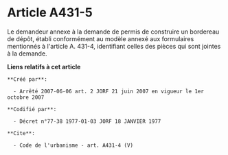 # Article A431-5

Le demandeur annexe à la demande de permis de construire un bordereau de dépôt, établi conformément au modèle annexé aux
formulaires mentionnés à l'article A. 431-4, identifiant celles des pièces qui sont jointes à la demande.

**Liens relatifs à cet article**

	**Créé par**:

	  - Arrêté 2007-06-06 art. 2 JORF 21 juin 2007 en vigueur le 1er octobre 2007

	**Codifié par**:

	  - Décret n°77-38 1977-01-03 JORF 18 JANVIER 1977

	**Cite**:

	  - Code de l'urbanisme - art. A431-4 (V)
